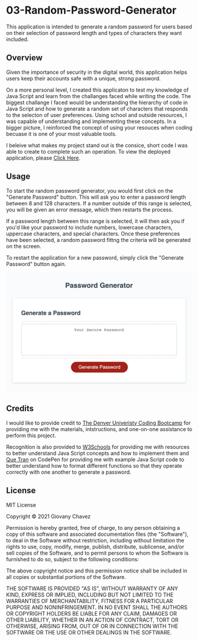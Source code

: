 # 03-Random-Password-Generator

This application is intended to generate a random password for users based on their selection of password length and types of characters they want included.

## Overview

Given the importance of security in the digital world, this application helps users keep their accounts safe with a unique, strong password. 

On a more personal level, I created this applicaton to test my knowledge of Java Script and learn from the challanges faced while writing the code. The biggest challange I faced would be understanding the hierarchy of code in Java Script and how to generate a random set of characters that responds to the selecton of user preferences. Using school and outside resources, I was capable of understanding and implementing these concepts. In a bigger picture, I reinforced the concept of using your resouces when coding becuase it is one of your most valuable tools.

I beleive what makes my project stand out is the consice, short code I was able to create to complete such an operation. To view the deployed application, please [Click Here](https://glchavez.github.io/03-Random-Password-Generator/).

## Usage

To start the random password generator, you would first click on the "Generate Password" button. This will ask you to enter a password length between 8 and 128 characters. If a number outside of this range is selected, you will be given an error message, which then restarts the process.

If a password length between this range is selected, it will then ask you if you'd like your password to include numbers, lowercase characters, uppercase characters, and special characters. Once these preferences have been selected, a random password fittng the criteria will be generated on the screen.

To restart the application for a new password, simply click the "Generate Password" button again.

![Random Password Generator](Assets/Images/Password_Generator.png)

## Credits

I would like to provide credit to [The Denver Univeristy Coding Bootcamp](https://bootcamp.du.edu/coding/) for providing me with the materials, intstructions, and one-on-one assistance to perform this project.

Recognition is also provided to [W3Schools](https://www.w3schools.com/) for providing me with resources to better understand Java Script concepts and how to implement them and [Que Tran](https://codepen.io/Que_Tran000/pen/zbNYRQ) on CodePen for providing me with example Java Script code to better understand how to format different functions so that they operate correctly with one another to generate a password.

## License

MIT License

Copyright &copy; 2021 Giovany Chavez

Permission is hereby granted, free of charge, to any person obtaining a copy
of this software and associated documentation files (the "Software"), to deal
in the Software without restriction, including without limitation the rights
to use, copy, modify, merge, publish, distribute, sublicense, and/or sell
copies of the Software, and to permit persons to whom the Software is
furnished to do so, subject to the following conditions:

The above copyright notice and this permission notice shall be included in all
copies or substantial portions of the Software.

THE SOFTWARE IS PROVIDED "AS IS", WITHOUT WARRANTY OF ANY KIND, EXPRESS OR
IMPLIED, INCLUDING BUT NOT LIMITED TO THE WARRANTIES OF MERCHANTABILITY,
FITNESS FOR A PARTICULAR PURPOSE AND NONINFRINGEMENT. IN NO EVENT SHALL THE
AUTHORS OR COPYRIGHT HOLDERS BE LIABLE FOR ANY CLAIM, DAMAGES OR OTHER
LIABILITY, WHETHER IN AN ACTION OF CONTRACT, TORT OR OTHERWISE, ARISING FROM,
OUT OF OR IN CONNECTION WITH THE SOFTWARE OR THE USE OR OTHER DEALINGS IN THE
SOFTWARE.